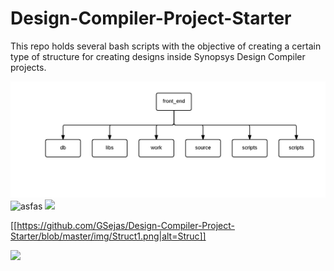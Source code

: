 # Design-Compiler-Project-Starter
This repo holds several bash scripts with the objective of creating a certain type of structure for creating designs inside Synopsys Design Compiler projects.

![Alt text](img/Struct1.png?raw=true "Title")
![asfas]({{site.baseurl}}//Struct1.png)
![]({{site.baseurl}}/https://github.com/GSejas/Design-Compiler-Project-Starter/blob/master/img/Struct1.png)

[[https://github.com/GSejas/Design-Compiler-Project-Starter/blob/master/img/Struct1.png|alt=Struc]]

![]({{site.baseurl}}/https://github.com/GSejas/Design-Compiler-Project-Starter/blob/master/img/Struct2.png)
